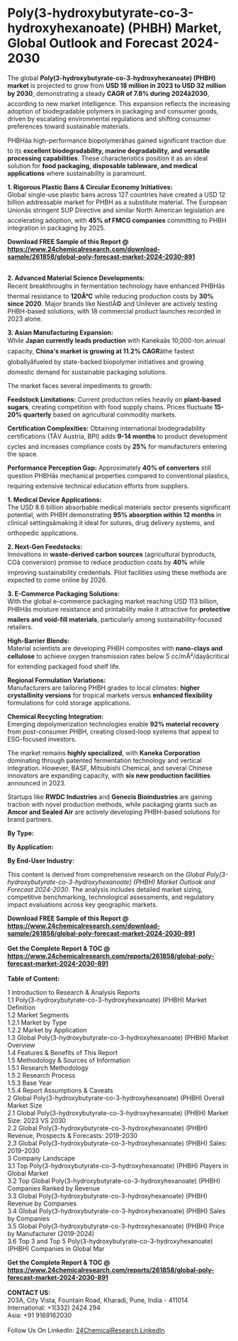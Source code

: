 <h1>Poly(3-hydroxybutyrate-co-3-hydroxyhexanoate) (PHBH) Market, Global Outlook and Forecast 2024-2030</h1><p>The global <strong>Poly(3-hydroxybutyrate-co-3-hydroxyhexanoate) (PHBH) market</strong> is projected to grow from <strong>USD 18 million in 2023 to USD 32 million by 2030</strong>, demonstrating a steady <strong>CAGR of 7.8% during 2024â2030</strong>, according to new market intelligence. This expansion reflects the increasing adoption of biodegradable polymers in packaging and consumer goods, driven by escalating environmental regulations and shifting consumer preferences toward sustainable materials.</p><p>PHBHâa high-performance biopolymerâhas gained significant traction due to its <strong>excellent biodegradability, marine degradability, and versatile processing capabilities</strong>. These characteristics position it as an ideal solution for <strong>food packaging, disposable tableware, and medical applications</strong> where sustainability is paramount.</p><p><strong>1. Rigorous Plastic Bans &amp; Circular Economy Initiatives:</strong><br>
Global single-use plastic bans across 127 countries have created a USD 12 billion addressable market for PHBH as a substitute material. The European Unionâs stringent SUP Directive and similar North American legislation are accelerating adoption, with <strong>45% of FMCG companies</strong> committing to PHBH integration in packaging by 2025.</p><div><b>Download FREE Sample of this Report @ 
            <a href="https://www.24chemicalresearch.com/download-sample/261858/global-poly-forecast-market-2024-2030-891">
            https://www.24chemicalresearch.com/download-sample/261858/global-poly-forecast-market-2024-2030-891</a></b></div><br><p><strong>2. Advanced Material Science Developments:</strong><br>
Recent breakthroughs in fermentation technology have enhanced PHBHâs thermal resistance to <strong>120Â°C</strong> while reducing production costs by <strong>30% since 2020</strong>. Major brands like NestlÃ© and Unilever are actively testing PHBH-based solutions, with 18 commercial product launches recorded in 2023 alone.</p><p><strong>3. Asian Manufacturing Expansion:</strong><br>
While <strong>Japan currently leads production</strong> with Kanekaâs 10,000-ton annual capacity, <strong>China's market is growing at 11.2% CAGR</strong>âthe fastest globallyâfueled by state-backed biopolymer initiatives and growing domestic demand for sustainable packaging solutions.</p><p>The market faces several impediments to growth:</p><p><strong>Feedstock Limitations:</strong> Current production relies heavily on <strong>plant-based sugars</strong>, creating competition with food supply chains. Prices fluctuate <strong>15-20% quarterly</strong> based on agricultural commodity markets.</p><p><strong>Certification Complexities:</strong> Obtaining international biodegradability certifications (TÃV Austria, BPI) adds <strong>9-14 months</strong> to product development cycles and increases compliance costs by <strong>25%</strong> for manufacturers entering the space.</p><p><strong>Performance Perception Gap:</strong> Approximately <strong>40% of converters</strong> still question PHBHâs mechanical properties compared to conventional plastics, requiring extensive technical education efforts from suppliers.</p><p><strong>1. Medical Device Applications:</strong><br>
The USD 8.6 billion absorbable medical materials sector presents significant potential, with PHBH demonstrating <strong>95% absorption within 12 months</strong> in clinical settingsâmaking it ideal for sutures, drug delivery systems, and orthopedic applications.</p><p><strong>2. Next-Gen Feedstocks:</strong><br>
Innovations in <strong>waste-derived carbon sources</strong> (agricultural byproducts, COâ conversion) promise to reduce production costs by <strong>40%</strong> while improving sustainability credentials. Pilot facilities using these methods are expected to come online by 2026.</p><p><strong>3. E-Commerce Packaging Solutions:</strong><br>
With the global e-commerce packaging market reaching USD 113 billion, PHBHâs moisture resistance and printability make it attractive for <strong>protective mailers and void-fill materials</strong>, particularly among sustainability-focused retailers.</p><p><strong>High-Barrier Blends:</strong><br>
    Material scientists are developing PHBH composites with <strong>nano-clays and cellulose</strong> to achieve oxygen transmission rates below 5 cc/mÂ²/dayâcritical for extending packaged food shelf life.</p><p><strong>Regional Formulation Variations:</strong><br>
    Manufacturers are tailoring PHBH grades to local climates: <strong>higher crystallinity versions</strong> for tropical markets versus <strong>enhanced flexibility</strong> formulations for cold storage applications.</p><p><strong>Chemical Recycling Integration:</strong><br>
    Emerging depolymerization technologies enable <strong>92% material recovery</strong> from post-consumer PHBH, creating closed-loop systems that appeal to ESG-focused investors.</p><p>The market remains <strong>highly specialized</strong>, with <strong>Kaneka Corporation</strong> dominating through patented fermentation technology and vertical integration. However, BASF, Mitsubishi Chemical, and several Chinese innovators are expanding capacity, with <strong>six new production facilities</strong> announced in 2023.</p><p>Startups like <strong>RWDC Industries</strong> and <strong>Genecis Bioindustries</strong> are gaining traction with novel production methods, while packaging giants such as <strong>Amcor and Sealed Air</strong> are actively developing PHBH-based solutions for brand partners.</p><p><strong>By Type:</strong></p><p><strong>By Application:</strong></p><p><strong>By End-User Industry:</strong></p><p>This content is derived from comprehensive research on the <em>Global Poly(3-hydroxybutyrate-co-3-hydroxyhexanoate) (PHBH) Market Outlook and Forecast 2024-2030</em>. The analysis includes detailed market sizing, competitive benchmarking, technological assessments, and regulatory impact evaluations across key geographic markets.</p><div><b>Download FREE Sample of this Report @ 
            <a href="https://www.24chemicalresearch.com/download-sample/261858/global-poly-forecast-market-2024-2030-891">
            https://www.24chemicalresearch.com/download-sample/261858/global-poly-forecast-market-2024-2030-891</a></b></div><br><div><b>Get the Complete Report & TOC @ 
            <a href="https://www.24chemicalresearch.com/reports/261858/global-poly-forecast-market-2024-2030-891">
            https://www.24chemicalresearch.com/reports/261858/global-poly-forecast-market-2024-2030-891</a></b></div><br>
            <b>Table of Content:</b><p>1 Introduction to Research & Analysis Reports<br />
    1.1 Poly(3-hydroxybutyrate-co-3-hydroxyhexanoate) (PHBH) Market Definition<br />
    1.2 Market Segments<br />
        1.2.1 Market by Type<br />
        1.2.2 Market by Application<br />
    1.3 Global Poly(3-hydroxybutyrate-co-3-hydroxyhexanoate) (PHBH) Market Overview<br />
    1.4 Features & Benefits of This Report<br />
    1.5 Methodology & Sources of Information<br />
        1.5.1 Research Methodology<br />
        1.5.2 Research Process<br />
        1.5.3 Base Year<br />
        1.5.4 Report Assumptions & Caveats<br />
2 Global Poly(3-hydroxybutyrate-co-3-hydroxyhexanoate) (PHBH) Overall Market Size<br />
    2.1 Global Poly(3-hydroxybutyrate-co-3-hydroxyhexanoate) (PHBH) Market Size: 2023 VS 2030<br />
    2.2 Global Poly(3-hydroxybutyrate-co-3-hydroxyhexanoate) (PHBH) Revenue, Prospects & Forecasts: 2019-2030<br />
    2.3 Global Poly(3-hydroxybutyrate-co-3-hydroxyhexanoate) (PHBH) Sales: 2019-2030<br />
3 Company Landscape<br />
    3.1 Top Poly(3-hydroxybutyrate-co-3-hydroxyhexanoate) (PHBH) Players in Global Market<br />
    3.2 Top Global Poly(3-hydroxybutyrate-co-3-hydroxyhexanoate) (PHBH) Companies Ranked by Revenue<br />
    3.3 Global Poly(3-hydroxybutyrate-co-3-hydroxyhexanoate) (PHBH) Revenue by Companies<br />
    3.4 Global Poly(3-hydroxybutyrate-co-3-hydroxyhexanoate) (PHBH) Sales by Companies<br />
    3.5 Global Poly(3-hydroxybutyrate-co-3-hydroxyhexanoate) (PHBH) Price by Manufacturer (2019-2024)<br />
    3.6 Top 3 and Top 5 Poly(3-hydroxybutyrate-co-3-hydroxyhexanoate) (PHBH) Companies in Global Mar</p><div><b>Get the Complete Report & TOC @ 
            <a href="https://www.24chemicalresearch.com/reports/261858/global-poly-forecast-market-2024-2030-891">
            https://www.24chemicalresearch.com/reports/261858/global-poly-forecast-market-2024-2030-891</a></b></div><br><b>CONTACT US:</b><br>
            203A, City Vista, Fountain Road, Kharadi, Pune, India - 411014<br>
            International: +1(332) 2424 294<br>
            Asia: +91 9169162030 <br><br>
            Follow Us On LinkedIn: <a href="https://www.linkedin.com/company/24chemicalresearch/">24ChemicalResearch LinkedIn</a>